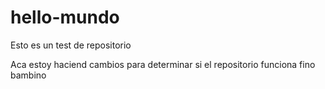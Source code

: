 # hello-mundo
Esto es un test de repositorio

Aca estoy haciend cambios para determinar si el repositorio funciona fino bambino
